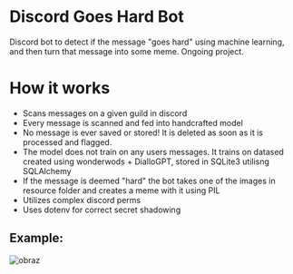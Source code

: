 # Discord Goes Hard Bot
Discord bot to detect if the message "goes hard" using machine learning, and then turn that message into some meme. Ongoing project.
# How it works
* Scans messages on a given guild in discord
* Every message is scanned and fed into handcrafted model
* No message is ever saved or stored! It is deleted as soon as it is processed and flagged.
* The model does not train on any users messages. It trains on datased created using wonderwods + DialloGPT, stored in SQLite3 utilisng SQLAlchemy
* If the message is deemed "hard" the bot takes one of the images in resource folder and creates a meme with it using PIL
* Utilizes complex discord perms
* Uses dotenv for correct secret shadowing
## Example:
![obraz](https://github.com/coolka1234/Discord-Goes-Hard-Bot/assets/88340455/e706a20a-d082-4083-8880-660bd6ea7b73)
